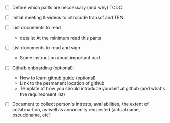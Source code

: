 - [ ] Define which parts are neccessary (and why) TODO

- [ ] Initial meeting & videos to introcude transcf and TFN

- [ ] List documents to read
  - details: At the minimum read this parts

- [ ] List documents to read and sign
  - Some instruction about important part

- [ ] Github onboarding (optional):
  - How to learn [github guide](github_guide.md) (optional)
  - Link to the permanent location of github
  - Template of how you should introduce yourself at github (and what's the requiredment list)

- [ ] Document to collect person's intrests, availabilities, the extent of collaboartion, as well as annonimity requested (actual name, pseudoname, etc)